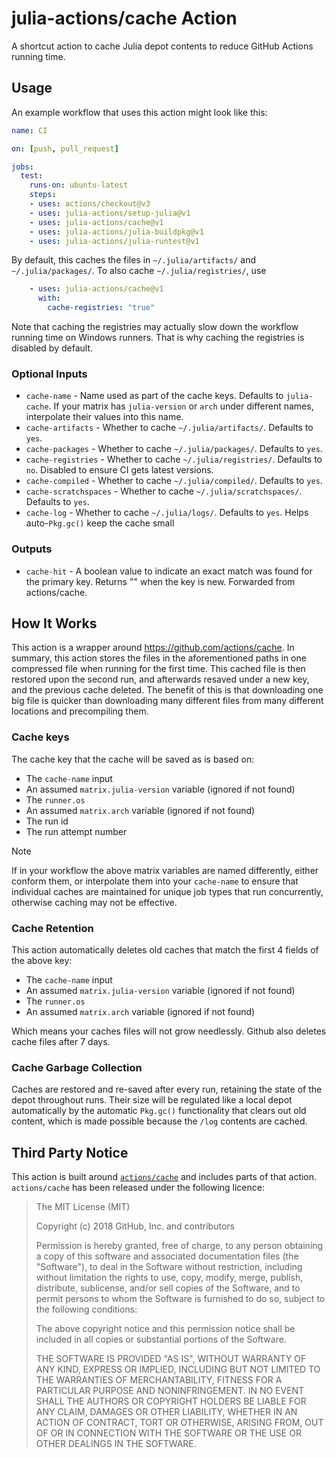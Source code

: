 # julia-actions/cache Action

A shortcut action to cache Julia depot contents to reduce GitHub Actions running time.

## Usage

An example workflow that uses this action might look like this:

```yaml
name: CI

on: [push, pull_request]

jobs:
  test:
    runs-on: ubuntu-latest
    steps:
    - uses: actions/checkout@v3
    - uses: julia-actions/setup-julia@v1
    - uses: julia-actions/cache@v1
    - uses: julia-actions/julia-buildpkg@v1
    - uses: julia-actions/julia-runtest@v1
```

By default, this caches the files in `~/.julia/artifacts/` and `~/.julia/packages/`.
To also cache `~/.julia/registries/`, use

```yaml
    - uses: julia-actions/cache@v1
      with:
        cache-registries: "true"
```

Note that caching the registries may actually slow down the workflow running time on Windows runners.
That is why caching the registries is disabled by default.

### Optional Inputs

- `cache-name` - Name used as part of the cache keys. Defaults to `julia-cache`. If your matrix has `julia-version` or
  `arch` under different names, interpolate their values into this name.
- `cache-artifacts` - Whether to cache `~/.julia/artifacts/`. Defaults to `yes`.
- `cache-packages` - Whether to cache `~/.julia/packages/`. Defaults to `yes`.
- `cache-registries` - Whether to cache `~/.julia/registries/`. Defaults to `no`. Disabled to ensure CI gets latest versions.
- `cache-compiled` - Whether to cache `~/.julia/compiled/`. Defaults to `yes`.
- `cache-scratchspaces` - Whether to cache `~/.julia/scratchspaces/`. Defaults to `yes`.
- `cache-log` - Whether to cache `~/.julia/logs/`. Defaults to `yes`. Helps auto-`Pkg.gc()` keep the cache small

### Outputs

- `cache-hit` - A boolean value to indicate an exact match was found for the primary key. Returns \"\" when the key is new. Forwarded from actions/cache.

## How It Works

This action is a wrapper around <https://github.com/actions/cache>.
In summary, this action stores the files in the aforementioned paths in one compressed file when running for the first time.
This cached file is then restored upon the second run, and afterwards resaved under a new key, and the previous cache deleted.
The benefit of this is that downloading one big file is quicker than downloading many different files from many different locations
and precompiling them.

### Cache keys

The cache key that the cache will be saved as is based on:
- The `cache-name` input
- An assumed `matrix.julia-version` variable (ignored if not found)
- The `runner.os`
- An assumed `matrix.arch` variable (ignored if not found)
- The run id
- The run attempt number

> [!NOTE]
> If in your workflow the above matrix variables are named differently, either conform them, or interpolate them into your
`cache-name` to ensure that individual caches are maintained for unique job types that run concurrently, otherwise caching
may not be effective.

### Cache Retention

This action automatically deletes old caches that match the first 4 fields of the above key:
- The `cache-name` input
- An assumed `matrix.julia-version` variable (ignored if not found)
- The `runner.os`
- An assumed `matrix.arch` variable (ignored if not found)

Which means your caches files will not grow needlessly. Github also deletes cache files after 7 days.

### Cache Garbage Collection

Caches are restored and re-saved after every run, retaining the state of the depot throughout runs.
Their size will be regulated like a local depot automatically by the automatic `Pkg.gc()` functionality that clears out
old content, which is made possible because the `/log` contents are cached.

## Third Party Notice

This action is built around [`actions/cache`](https://github.com/actions/cache/) and includes parts of that action. `actions/cache` has been released under the following licence:

> The MIT License (MIT)
>
> Copyright (c) 2018 GitHub, Inc. and contributors
>
> Permission is hereby granted, free of charge, to any person obtaining a copy
> of this software and associated documentation files (the "Software"), to deal
> in the Software without restriction, including without limitation the rights
> to use, copy, modify, merge, publish, distribute, sublicense, and/or sell
> copies of the Software, and to permit persons to whom the Software is
> furnished to do so, subject to the following conditions:
>
> The above copyright notice and this permission notice shall be included in
> all copies or substantial portions of the Software.
>
> THE SOFTWARE IS PROVIDED "AS IS", WITHOUT WARRANTY OF ANY KIND, EXPRESS OR
> IMPLIED, INCLUDING BUT NOT LIMITED TO THE WARRANTIES OF MERCHANTABILITY,
> FITNESS FOR A PARTICULAR PURPOSE AND NONINFRINGEMENT. IN NO EVENT SHALL THE
> AUTHORS OR COPYRIGHT HOLDERS BE LIABLE FOR ANY CLAIM, DAMAGES OR OTHER
> LIABILITY, WHETHER IN AN ACTION OF CONTRACT, TORT OR OTHERWISE, ARISING FROM,
> OUT OF OR IN CONNECTION WITH THE SOFTWARE OR THE USE OR OTHER DEALINGS IN
> THE SOFTWARE.
